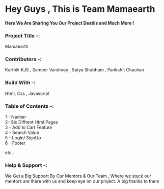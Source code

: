 <h1> Hey Guys , This is Team Mamaearth </h1>
<h4> Here We Are Sharing You Our Project Deatils and Much More ! </h4>

<h3> Project Title  -:</h3>
<p> Mamaearth <p>

<h3> Contributors  -:</h3>
<p> Karthik KJS , Sameer Varshney ,  Satya Shubham , Parikshit Chauhan <p>

<h3> Build With  -:</h3>
<p> Html, Css , Javascript </p>

<h3> Table of Contents  -:</h3>
<p> 
1 - Navbar <br>
2-  Six Diffrent Html Pages<br>
3 - Add to Cart Feature<br>
4 - Search Value<br>
5 - LogIn/ SignUp<br>
6 - Footer<br>

etc..

 </p>

<h3> Help & Support -:</h3>
<p> We Get a Big Support By Our Mentors & Our Team , Where we stuck our mentors are there with us and keep eye on our project. A big thanks to them </p>
